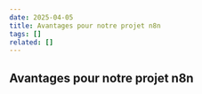 ```yaml
---
date: 2025-04-05
title: Avantages pour notre projet n8n
tags: []
related: []
---
```


## Avantages pour notre projet n8n

##

